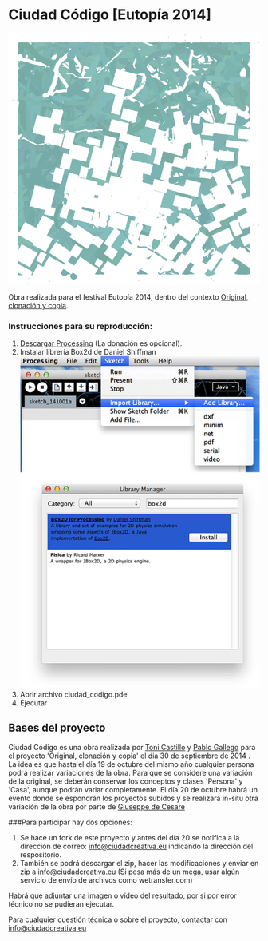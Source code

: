 Ciudad Código [Eutopía 2014]
============================

![Captura de una ejecución](/_readme_images/ejemplo_de_obra_ciudad_codigo.png?raw=true)

Obra realizada para el festival Eutopía 2014, dentro del contexto [Original, clonación y copia](http://festivaleutopia.org/creaciones-in-situ/original-clonacion-y-copia-ciudad-creativa/).

### Instrucciones para su reproducción:

1. [Descargar Processing](https://processing.org/download/) (La donación es opcional).
2. Instalar librería Box2d de Daniel Shiffman
![Menú Sketch, add library, box2d](/_readme_images/instalar_libreria_box2d.jpg?raw=true)
3. Abrir archivo ciudad_codigo.pde
4. Ejecutar

## Bases del proyecto

Ciudad Código es una obra realizada por [Toni Castillo](http://tonicastillo.com) y [Pablo Gallego](http://lawebdee.com) para el proyecto 'Original, clonación y copia' el dia 30 de septiembre de 2014 . La idea es que hasta el día 19 de octubre del mismo año cualquier persona podrá realizar variaciones de la obra. Para que se considere una variación de la original, se deberán conservar los conceptos y clases 'Persona' y 'Casa', aunque podrán variar completamente. El día 20 de octubre habrá un evento donde se espondrán los proyectos subidos y se realizará in-situ otra variación de la obra por parte de [Giuseppe de Cesare](giuseppedecesare.com)

###Para participar hay dos opciones:

1. Se hace un fork de este proyecto y antes del día 20 se notifica a la dirección de correo: info@ciudadcreativa.eu indicando la dirección del respositorio.
2. También se podrá descargar el zip, hacer las modificaciones y enviar en zip a info@ciudadcreativa.eu (Si pesa más de un mega, usar algún servicio de envío de archivos como wetransfer.com)

Habrá que adjuntar una imagen o vídeo del resultado, por si por error técnico no se pudieran ejecutar.

Para cualquier cuestión técnica o sobre el proyecto, contactar con info@ciudadcreativa.eu